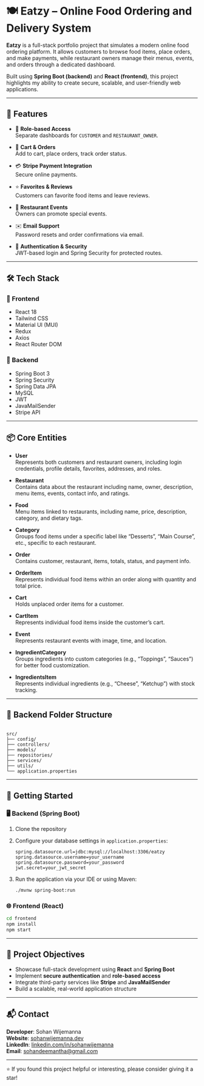 # 🍽️ Eatzy – Online Food Ordering and Delivery System

**Eatzy** is a full-stack portfolio project that simulates a modern online food ordering platform. It allows customers to browse food items, place orders, and make payments, while restaurant owners manage their menus, events, and orders through a dedicated dashboard.

Built using **Spring Boot (backend)** and **React (frontend)**, this project highlights my ability to create secure, scalable, and user-friendly web applications.

---

## 🌟 Features

- 🔐 **Role-based Access**  
  Separate dashboards for `CUSTOMER` and `RESTAURANT_OWNER`.

- 🛒 **Cart & Orders**  
  Add to cart, place orders, track order status.

- 💳 **Stripe Payment Integration**  
  Secure online payments.

- ⭐ **Favorites & Reviews**  
  Customers can favorite food items and leave reviews.

- 🎉 **Restaurant Events**  
  Owners can promote special events.

- ✉️ **Email Support**  
  Password resets and order confirmations via email.

- 🧾 **Authentication & Security**  
  JWT-based login and Spring Security for protected routes.

---

## 🛠️ Tech Stack

### 🔗 Frontend
- React 18  
- Tailwind CSS  
- Material UI (MUI)  
- Redux  
- Axios  
- React Router DOM  

### 🔧 Backend
- Spring Boot 3  
- Spring Security  
- Spring Data JPA  
- MySQL  
- JWT  
- JavaMailSender  
- Stripe API  

---

## 📦 Core Entities

- **User**  
  Represents both customers and restaurant owners, including login credentials, profile details, favorites, addresses, and roles.

- **Restaurant**  
  Contains data about the restaurant including name, owner, description, menu items, events, contact info, and ratings.

- **Food**  
  Menu items linked to restaurants, including name, price, description, category, and dietary tags.

- **Category**  
  Groups food items under a specific label like “Desserts”, “Main Course”, etc., specific to each restaurant.

- **Order**  
  Contains customer, restaurant, items, totals, status, and payment info.

- **OrderItem**  
  Represents individual food items within an order along with quantity and total price.

- **Cart**  
  Holds unplaced order items for a customer.

- **CartItem**  
  Represents individual food items inside the customer’s cart.

- **Event**  
  Represents restaurant events with image, time, and location.

- **IngredientCategory**  
  Groups ingredients into custom categories (e.g., “Toppings”, “Sauces”) for better food customization.

- **IngredientsItem**  
  Represents individual ingredients (e.g., “Cheese”, “Ketchup”) with stock tracking.

---

## 📁 Backend Folder Structure

```

src/
├── config/
├── controllers/
├── models/
├── repositories/
├── services/
├── utils/
└── application.properties

````

---

## 🚀 Getting Started

### 🖥️ Backend (Spring Boot)

1. Clone the repository  
2. Configure your database settings in `application.properties`:
   ```properties
   spring.datasource.url=jdbc:mysql://localhost:3306/eatzy
   spring.datasource.username=your_username
   spring.datasource.password=your_password
   jwt.secret=your_jwt_secret

3. Run the application via your IDE or using Maven:

   ```bash
   ./mvnw spring-boot:run
   ```

### 🌐 Frontend (React)

```bash
cd frontend
npm install
npm start
```

---

## 🎯 Project Objectives

* Showcase full-stack development using **React** and **Spring Boot**
* Implement **secure authentication** and **role-based access**
* Integrate third-party services like **Stripe** and **JavaMailSender**
* Build a scalable, real-world application structure

---

## 📬 Contact

**Developer**: Sohan Wijemanna   
**Website**: [sohanwijemanna.dev](https://www.sohanwijemanna.dev)  
**LinkedIn**: [linkedin.com/in/sohanwijemanna](https://linkedin.com/in/sohanwijemanna)  
**Email**: [sohandeemantha@gmail.com](mailto:sohandeemantha@gmail.com)

---

⭐ If you found this project helpful or interesting, please consider giving it a star!

